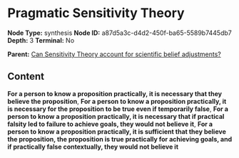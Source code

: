 # Pragmatic Sensitivity Theory

**Node Type:** synthesis
**Node ID:** a87d5a3c-d4d2-450f-ba65-5589b7445db7
**Depth:** 3
**Terminal:** No

**Parent:** [Can Sensitivity Theory account for scientific belief adjustments?](can-sensitivity-theory-account-for-scientific-belief-adjustments.md)

## Content

**For a person to know a proposition practically, it is necessary that they believe the proposition**, **For a person to know a proposition practically, it is necessary for the proposition to be true even if temporarily false**, **For a person to know a proposition practically, it is necessary that if practical falsity led to failure to achieve goals, they would not believe it**, **For a person to know a proposition practically, it is sufficient that they believe the proposition, the proposition is true practically for achieving goals, and if practically false contextually, they would not believe it**

